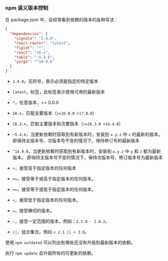 ### npm 语义版本控制

在 package.json 中，会经常看到依赖的版本的各种写法：

```json
{
  "dependencies": {
    "signale": "1.4.0",
    "react-router": "latest",
    "figlet": "*",
    "react": "16.x",
    "table": "~5.4.6",
    "yargs": "^14.0.0"
  }
}
```

- `1.4.0`，无符号，表示必须是指定的特定版本
- `latest`，标签，此标签表示使用可用的最新版本
- `*`，任意版本，>= 0.0.0
- `16.x`，匹配主要版本（`>=16.0.0 <17.0.0`）
- `16.3.x`，匹配主要版本和次要版本（`>=16.3.0 <16.4.0`）
- `~5.4.6`，当更新依赖时获取到有新版本时，安装到 `x.y.z` 中 `z` 的最新的版本。即保持主版本号、次版本号不变的情况下，保持修订号的最新版本
- `^14.0.0`，当更新依赖时获取到有新版本时，安装到 `x.y.z` 中 `y` 和 `z` 都为最新版本。 即保持主版本号不变的情况下，保持次版本号、修订版本号为最新版本
- `>`，接受高于指定版本的任何版本

- `>=`，接受等于或高于指定版本的任何版本。
- `<=`，接受等于或低于指定版本的任何版本。
- `<`，接受低于指定版本的任何版本。
- `=`，接受确切的版本。
- `-`，接受一定范围的版本。例如：`2.1.0 - 2.6.2`。
- `||`，组合集合。例如 `< 2.1 || > 2.6`。



使用 `npm outdated` 可以列出有哪些还没有升级到最新版本的依赖。

执行 `npm update` 会升级所有的可更新的依赖。

